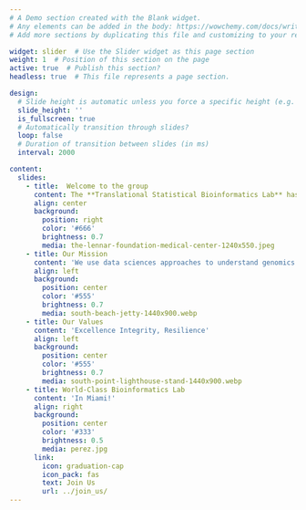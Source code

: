 ```yaml
---
# A Demo section created with the Blank widget.
# Any elements can be added in the body: https://wowchemy.com/docs/writing-markdown-latex/
# Add more sections by duplicating this file and customizing to your requirements.

widget: slider  # Use the Slider widget as this page section
weight: 1  # Position of this section on the page
active: true  # Publish this section?
headless: true  # This file represents a page section.

design:
  # Slide height is automatic unless you force a specific height (e.g. '400px')
  slide_height: ''
  is_fullscreen: true
  # Automatically transition through slides?
  loop: false
  # Duration of transition between slides (in ms)
  interval: 2000

content:
  slides:
    - title:  Welcome to the group 
      content: The **Translational Statistical Bioinformatics Lab** has been a center of excellence for Innovative analytical methodology  Translational genomics research.
      align: center
      background:
        position: right
        color: '#666'
        brightness: 0.7
        media: the-lennar-foundation-medical-center-1240x550.jpeg
    - title: Our Mission 
      content: 'We use data sciences approaches to understand genomics and epigenomics changes in cancers and Alzheimer’s disease, by developing and applying innovative analytical strategies and computational tools.'
      align: left
      background:
        position: center
        color: '#555'
        brightness: 0.7
        media: south-beach-jetty-1440x900.webp   
    - title: Our Values 
      content: 'Excellence Integrity, Resilience'
      align: left
      background:
        position: center
        color: '#555'
        brightness: 0.7
        media: south-point-lighthouse-stand-1440x900.webp
    - title: World-Class Bioinformatics Lab
      content: 'In Miami!'
      align: right
      background:
        position: center
        color: '#333'
        brightness: 0.5
        media: perez.jpg
      link:
        icon: graduation-cap
        icon_pack: fas
        text: Join Us
        url: ../join_us/
---
```



